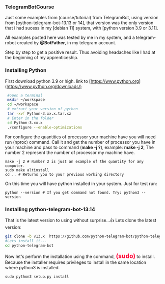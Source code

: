 ### TelegramBotCourse
Just some examples from (course/tutorial) from TelegramBot, using version from [python-telegram-bot-13.13  or 14], that version was the only version that i had sucess in my [debian 11] system, with [python version 3.9 or 3.11].

All examples posted here was tested by me in my system, and a telegram-robot created by **@BotFather**, in my telegram account. 

Step by step to get a positive result. Thus avoiding headaches like I had at the beginning of my apprenticeship.

### Installing Python
First download python 3.9 or high. link to [https://www.python.org](https://www.python.org/downloads/)

```bash
 #open a terminal
 mkdir ~/workspace
 cd ~/workspace
 # extract your version of python
 tar -xvf Python-3.xx.x.tar.xz 
 # Enter in the folder
 cd Python-3.xx.x 
 ./configure --enable-optimizations
```
For configure the quantities of processor your machine have you will need run (nproc) command. Call it and get the number of processor you have in your machine and pass to command (**make -j ?**), example: **make -j 2**, The number 2 represent the number of processor my machine have.

``` 
make -j 2 # Number 2 is just an example of the quantity for any computer.
sudo make altinstall
cd .. # Returns you to your previous working directory
```

On this time you will have python installed in your system. Just for test run: 

```
python --version # If you get command not found. Try: python3 --version
```
### Installing python-telegram-bot-13.14
That is the latest version to using without surprise...👍
Lets clone the latest version: 

```bash
git clone -b v13.x  https://github.com/python-telegram-bot/python-telegram-bot --recursive
#Lets install it...
cd python-telegram-bot
```

Now let's perform the installation using the command, <c>(sudo)</c> to install. Because the installer requires privileges to install in the same location where python3 is installed.

```
sudo python3 setup.py install

```

<style>
c {
    color: #ff003b;
    font-weight: bold;
    font-size: 15pt;
}
</style>

